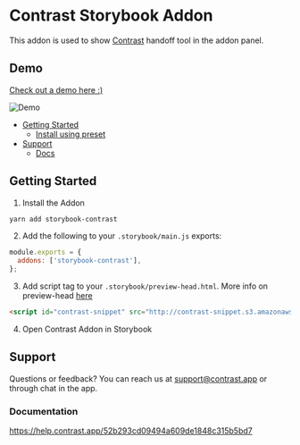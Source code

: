 <h1>Contrast Storybook Addon</h1>

This addon is used to show [Contrast](https://www.contrast.app) handoff tool in the addon panel.

## Demo
[Check out a demo here :)](https://contrastapp.wistia.com/medias/w71tocgxnm)

![Demo](http://contrast-prod.s3.amazonaws.com/demo.png)

- [Getting Started](#getting-started)
  - [Install using preset](#install-using-preset)
- [Support](#support)
  - [Docs](#documentation)

## Getting Started

1) Install the Addon

```sh
yarn add storybook-contrast
```

2) Add the following to your `.storybook/main.js` exports:

```js
module.exports = {
  addons: ['storybook-contrast'],
};
```

3) Add script tag to your `.storybook/preview-head.html`.  More info on preview-head [here]( https://storybook.js.org/docs/react/configure/story-rendering#adding-to-head)



```html
<script id="contrast-snippet" src="http://contrast-snippet.s3.amazonaws.com/contrast-snippet.js"></script>
```


4) Open Contrast Addon in Storybook

## Support
Questions or feedback? 
You can reach us at support@contrast.app or through chat in the app.

### Documentation
https://help.contrast.app/52b293cd09494a609de1848c315b5bd7

